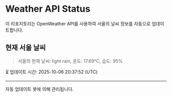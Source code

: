 
# Weather API Status

이 리포지토리는 OpenWeather API를 사용하여 서울의 날씨 정보를 자동으로 업데이트합니다.

## 현재 서울 날씨
> 서울의 현재 날씨: light rain, 온도: 17.69°C, 습도: 95%

⏳ 업데이트 시간: 2025-10-06 20:37:52 (UTC)

---
자동 업데이트 봇에 의해 관리됩니다.
